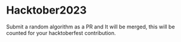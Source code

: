 # Hacktober2023

Submit a random algorithm as a PR and It will be merged, this will be counted for your hacktoberfest contribution.
